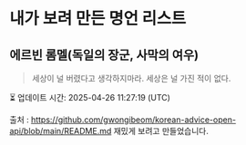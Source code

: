 # 내가 보려 만든 명언 리스트

##  에르빈 롬멜(독일의 장군, 사막의 여우)
> 세상이 널 버렸다고 생각하지마라. 세상은 널 가진 적이 없다.


⏳ 업데이트 시간: 2025-04-26 11:27:19 (UTC)

출처 : https://github.com/gwongibeom/korean-advice-open-api/blob/main/README.md
재밌게 보려고 만들었습니다.

